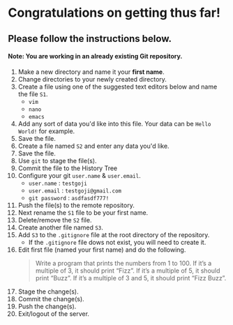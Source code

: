 # Congratulations on getting thus far!
## Please follow the instructions below.
#### Note: You are working in an already existing Git repository.
1. Make a new directory and name it your **first name**.
2. Change directories to your newly created directory.
3. Create a file using one of the suggested text editors below and name the file `S1`.
    - `vim`
    - `nano`
    - `emacs`
4. Add any sort of data you'd like into this file. Your data can be `Hello World!` for example.
5. Save the file.
6. Create a file named `S2` and enter any data you'd like.
7. Save the file.
8. Use `git` to stage the file(s).
9. Commit the file to the History Tree
10. Configure your git `user.name` & `user.email`.
	- `user.name` : `testgoji`
	- `user.email` : `testgoji@gmail.com`
	- `git password` : `asdfasdf777!`
11. Push the file(s) to the remote repository.
12. Next rename the `S1` file to be your first name.
13. Delete/remove the `S2` file.
14. Create another file named `S3`.
15. Add `S3` to the `.gitignore` file at the root directory of the repository.
	- If the `.gitignore` file dows not exist, you will need to create it. 
16. Edit first file (named your first name) and do the following. 
	> Write a program that prints the numbers from 1 to 100. If it’s a multiple of 3, it should print “Fizz”. If it’s a multiple of 5, it should print “Buzz”. If it’s a multiple of 3 and 5, it should print “Fizz Buzz”.
16. Stage the change(s).
17. Commit the change(s).
18. Push the change(s).
19. Exit/logout of the server.
